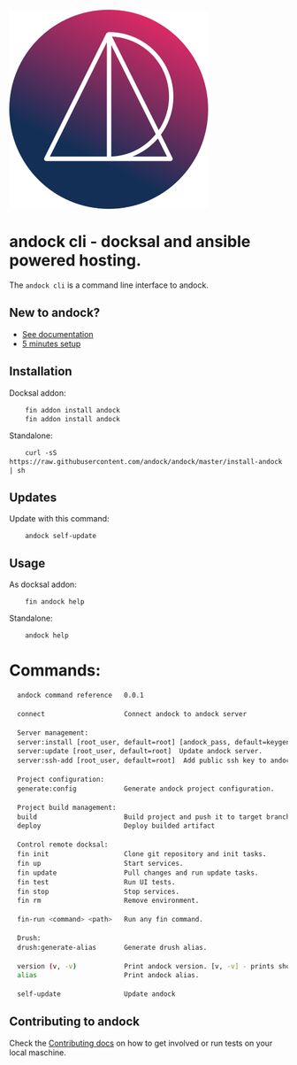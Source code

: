![alt text](docs/images/logo_circle.svg "andock")

# andock cli - docksal and ansible powered hosting.

The `andock cli` is a command line interface to andock.    

## New to andock?
* [See documentation](https://andock.readthedocs.io/en/latest/)
* [5 minutes setup](https://andock.readthedocs.io/en/latest/getting-started/docksal/)

## Installation
Docksal addon:
```
    fin addon install andock
    fin addon install andock
```
Standalone: 
```
    curl -sS https://raw.githubusercontent.com/andock/andock/master/install-andock | sh
```

## Updates
Update with this command:
```
    andock self-update
```

## Usage
As docksal addon:
```
    fin andock help
```
Standalone: 
```
    andock help
```
# Commands:
```bash
  andock command reference   0.0.1

  connect                    Connect andock to andock server

  Server management:         
  server:install [root_user, default=root] [andock_pass, default=keygen]  Install andock server.
  server:update [root_user, default=root]  Update andock server.
  server:ssh-add [root_user, default=root]  Add public ssh key to andock server.

  Project configuration:     
  generate:config            Generate andock project configuration.

  Project build management:  
  build                      Build project and push it to target branch.
  deploy                     Deploy builded artifact

  Control remote docksal:    
  fin init                   Clone git repository and init tasks.
  fin up                     Start services.
  fin update                 Pull changes and run update tasks.
  fin test                   Run UI tests.
  fin stop                   Stop services.
  fin rm                     Remove environment.

  fin-run <command> <path>   Run any fin command.

  Drush:                     
  drush:generate-alias       Generate drush alias.

  version (v, -v)            Print andock version. [v, -v] - prints short version
  alias                      Print andock alias.

  self-update                Update andock
```


## Contributing to andock
Check the [Contributing docs](CONTRIBUTING.md) on how to get involved or run tests on your local maschine.
